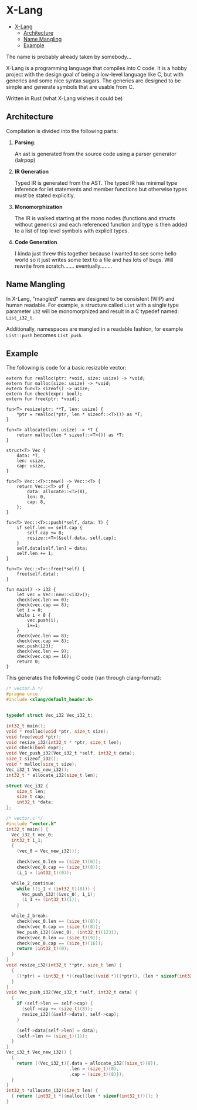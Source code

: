 # X-Lang

- [X-Lang](#x-lang)
  - [Architecture](#architecture)
  - [Name Mangling](#name-mangling)
  - [Example](#example)

The name is probably already taken by somebody...

X-Lang is a programming language that compiles into C code.  It is a hobby project
with the design goal of being a low-level language like C, but with generics and
some nice syntax sugars.  The generics are designed to be simple and generate
symbols that are usable from C.

Written in Rust (what X-Lang wishes it could be)

## Architecture

Compilation is divided into the following parts:

1. **Parsing**:

    An ast is generated from the source code using a parser generator (lalrpop)

1. **IR Generation**

    Typed IR is generated from the AST.  The typed IR has minimal type inference
    for let statements and member functions but otherwise types must be stated
    explicitly.

1. **Monomorphization**

    The IR is walked starting at the mono nodes (functions and structs without
    generics) and each referenced function and type is then added to a list
    of top level symbols with explicit types.

1. **Code Generation**

    I kinda just threw this together because I wanted to see some hello world
    so it just writes some text to a file and has lots of bugs.  Will rewrite
    from scratch....... eventually........

## Name Mangling

In X-Lang, "mangled" names are designed to be consistent (WIP) and human readable.
For example, a structure called `List` with a single type parameter `i32`
will be monomorphized and result in a C typedef named: `List_i32_t`.

Additionally, namespaces are mangled in a readable fashion, for example
`List::push` becomes `List_push`.

## Example

The following is code for a basic resizable vector:
```
extern fun realloc(ptr: *void, size: usize) -> *void;
extern fun malloc(size: usize) -> *void;
extern fun<T> sizeof() -> usize;
extern fun check(expr: bool);
extern fun free(ptr: *void);

fun<T> resize(ptr: **T, len: usize) {
    *ptr = realloc(*ptr, len * sizeof::<T>()) as *T;
}

fun<T> allocate(len: usize) -> *T {
    return malloc(len * sizeof::<T>()) as *T;
}

struct<T> Vec {
    data: *T,
    len: usize,
    cap: usize,
}

fun<T> Vec::<T>::new() -> Vec::<T> {
    return Vec::<T> of {
        data: allocate::<T>(8),
        len: 0,
        cap: 8,
    };
}

fun<T> Vec::<T>::push(*self, data: T) {
    if self.len == self.cap {
        self.cap += 8;
        resize::<T>(&self.data, self.cap);
    }
    self.data[self.len] = data;
    self.len += 1;
}

fun<T> Vec::<T>::free(*self) {
    free(self.data);
}

fun main() -> i32 {
    let vec = Vec::new::<i32>();
    check(vec.len == 0);
    check(vec.cap == 8);
    let i = 0;
    while i < 8 {
        vec.push(i);
        i+=1;
    }
    check(vec.len == 8);
    check(vec.cap == 8);
    vec.push(123);
    check(vec.len == 9);
    check(vec.cap == 16);
    return 0;
}

```

This generates the following C code (ran through clang-format):

```c
/* vector.h */
#pragma once
#include <xlang/default_header.h>


typedef struct Vec_i32 Vec_i32_t;

int32_t main();
void * realloc(void *ptr, size_t size);
void free(void *ptr);
void resize_i32(int32_t * *ptr, size_t len);
void check(bool expr);
void Vec_push_i32(Vec_i32_t *self, int32_t data);
size_t sizeof_i32();
void * malloc(size_t size);
Vec_i32_t Vec_new_i32();
int32_t * allocate_i32(size_t len);

struct Vec_i32 {
    size_t len;
    size_t cap;
    int32_t *data;
};

```

```c
/* vector.c */
#include "vector.h"
int32_t main() {
  Vec_i32_t vec_0;
  int32_t i_1;
  {
    (vec_0 = Vec_new_i32());

    check(vec_0.len == (size_t)(0));
    check(vec_0.cap == (size_t)(8));
    (i_1 = (int32_t)(0));

  while_2_continue:
    while ((i_1 < (int32_t)(8))) {
      Vec_push_i32((&vec_0), i_1);
      (i_1 += (int32_t)(1));
    }

  while_2_break:
    check(vec_0.len == (size_t)(8));
    check(vec_0.cap == (size_t)(8));
    Vec_push_i32((&vec_0), (int32_t)(123));
    check(vec_0.len == (size_t)(9));
    check(vec_0.cap == (size_t)(16));
    return (int32_t)(0);
  }
}
void resize_i32(int32_t **ptr, size_t len) {
  {
    ((*ptr) = (int32_t *)(realloc((void *)((*ptr)), (len * sizeof(int32_t)))));
  }
}
void Vec_push_i32(Vec_i32_t *self, int32_t data) {
  {
    if (self->len == self->cap) {
      (self->cap += (size_t)(8));
      resize_i32((&self->data), self->cap);
    }

    (self->data[self->len] = data);
    (self->len += (size_t)(1));
  }
}
Vec_i32_t Vec_new_i32() {
  {
    return ((Vec_i32_t){.data = allocate_i32((size_t)(8)),
                        .len = (size_t)(0),
                        .cap = (size_t)(8)});
  }
}
int32_t *allocate_i32(size_t len) {
  { return (int32_t *)(malloc((len * sizeof(int32_t)))); }
}
```
